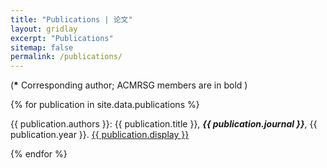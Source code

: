 ```yaml
---
title: "Publications | 论文"
layout: gridlay
excerpt: "Publications"
sitemap: false
permalink: /publications/
---
```


<p></p>

(<b>*</b> Corresponding author; ACMRSG members are in bold )

<p></p>

{% for publication in site.data.publications %}

{{ publication.authors }}: {{ publication.title }}, <b><em>{{  publication.journal }}</em></b>, {{ publication.year }}. <a href="{{ publication.url }}">{{ publication.display }}</a>
<br /> 

{% endfor %}
